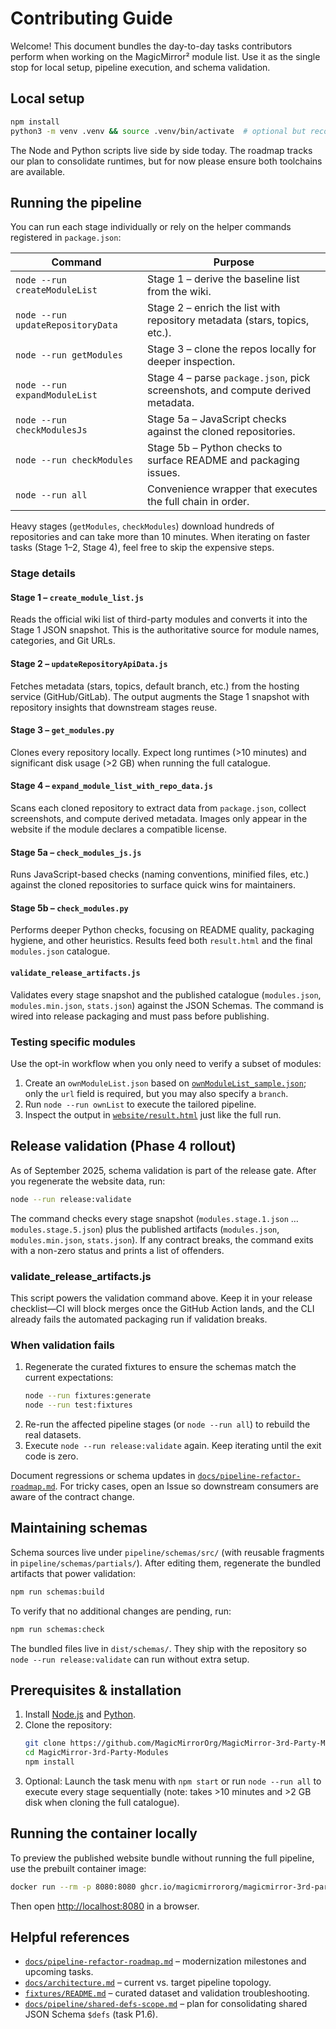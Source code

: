 # Contributing Guide

Welcome! This document bundles the day-to-day tasks contributors perform when working on the MagicMirror² module list. Use it as the single stop for local setup, pipeline execution, and schema validation.

## Local setup

```bash
npm install
python3 -m venv .venv && source .venv/bin/activate  # optional but recommended for Python scripts
```

The Node and Python scripts live side by side today. The roadmap tracks our plan to consolidate runtimes, but for now please ensure both toolchains are available.

## Running the pipeline

You can run each stage individually or rely on the helper commands registered in `package.json`:

| Command                           | Purpose                                                                         |
| --------------------------------- | ------------------------------------------------------------------------------- |
| `node --run createModuleList`     | Stage 1 – derive the baseline list from the wiki.                               |
| `node --run updateRepositoryData` | Stage 2 – enrich the list with repository metadata (stars, topics, etc.).       |
| `node --run getModules`           | Stage 3 – clone the repos locally for deeper inspection.                        |
| `node --run expandModuleList`     | Stage 4 – parse `package.json`, pick screenshots, and compute derived metadata. |
| `node --run checkModulesJs`       | Stage 5a – JavaScript checks against the cloned repositories.                   |
| `node --run checkModules`         | Stage 5b – Python checks to surface README and packaging issues.                |
| `node --run all`                  | Convenience wrapper that executes the full chain in order.                      |

Heavy stages (`getModules`, `checkModules`) download hundreds of repositories and can take more than 10 minutes. When iterating on faster tasks (Stage 1–2, Stage 4), feel free to skip the expensive steps.

### Stage details

#### Stage 1 – `create_module_list.js`

Reads the official wiki list of third-party modules and converts it into the Stage 1 JSON snapshot. This is the authoritative source for module names, categories, and Git URLs.

#### Stage 2 – `updateRepositoryApiData.js`

Fetches metadata (stars, topics, default branch, etc.) from the hosting service (GitHub/GitLab). The output augments the Stage 1 snapshot with repository insights that downstream stages reuse.

#### Stage 3 – `get_modules.py`

Clones every repository locally. Expect long runtimes (>10 minutes) and significant disk usage (>2 GB) when running the full catalogue.

#### Stage 4 – `expand_module_list_with_repo_data.js`

Scans each cloned repository to extract data from `package.json`, collect screenshots, and compute derived metadata. Images only appear in the website if the module declares a compatible license.

#### Stage 5a – `check_modules_js.js`

Runs JavaScript-based checks (naming conventions, minified files, etc.) against the cloned repositories to surface quick wins for maintainers.

#### Stage 5b – `check_modules.py`

Performs deeper Python checks, focusing on README quality, packaging hygiene, and other heuristics. Results feed both `result.html` and the final `modules.json` catalogue.

#### `validate_release_artifacts.js`

Validates every stage snapshot and the published catalogue (`modules.json`, `modules.min.json`, `stats.json`) against the JSON Schemas. The command is wired into release packaging and must pass before publishing.

### Testing specific modules

Use the opt-in workflow when you only need to verify a subset of modules:

1. Create an `ownModuleList.json` based on [`ownModuleList_sample.json`](../ownModuleList_sample.json); only the `url` field is required, but you may also specify a `branch`.
2. Run `node --run ownList` to execute the tailored pipeline.
3. Inspect the output in [`website/result.html`](../website/result.html) just like the full run.

## Release validation (Phase 4 rollout)

As of September 2025, schema validation is part of the release gate. After you regenerate the website data, run:

```bash
node --run release:validate
```

The command checks every stage snapshot (`modules.stage.1.json` … `modules.stage.5.json`) plus the published artifacts (`modules.json`, `modules.min.json`, `stats.json`). If any contract breaks, the command exits with a non-zero status and prints a list of offenders.

### validate_release_artifacts.js

This script powers the validation command above. Keep it in your release checklist—CI will block merges once the GitHub Action lands, and the CLI already fails the automated packaging run if validation breaks.

### When validation fails

1. Regenerate the curated fixtures to ensure the schemas match the current expectations:
   ```bash
   node --run fixtures:generate
   node --run test:fixtures
   ```
2. Re-run the affected pipeline stages (or `node --run all`) to rebuild the real datasets.
3. Execute `node --run release:validate` again. Keep iterating until the exit code is zero.

Document regressions or schema updates in [`docs/pipeline-refactor-roadmap.md`](pipeline-refactor-roadmap.md). For tricky cases, open an Issue so downstream consumers are aware of the contract change.

## Maintaining schemas

Schema sources live under `pipeline/schemas/src/` (with reusable fragments in `pipeline/schemas/partials/`). After editing them, regenerate the bundled artifacts that power validation:

```bash
npm run schemas:build
```

To verify that no additional changes are pending, run:

```bash
npm run schemas:check
```

The bundled files live in `dist/schemas/`. They ship with the repository so `node --run release:validate` can run without extra setup.

## Prerequisites & installation

1. Install [Node.js](https://nodejs.org) and [Python](https://www.python.org).
2. Clone the repository:
   ```bash
   git clone https://github.com/MagicMirrorOrg/MagicMirror-3rd-Party-Modules
   cd MagicMirror-3rd-Party-Modules
   npm install
   ```
3. Optional: Launch the task menu with `npm start` or run `node --run all` to execute every stage sequentially (note: takes >10 minutes and >2 GB disk when cloning the full catalogue).

## Running the container locally

To preview the published website bundle without running the full pipeline, use the prebuilt container image:

```bash
docker run --rm -p 8080:8080 ghcr.io/magicmirrororg/magicmirror-3rd-party-modules:main
```

Then open <http://localhost:8080> in a browser.

## Helpful references

- [`docs/pipeline-refactor-roadmap.md`](pipeline-refactor-roadmap.md) – modernization milestones and upcoming tasks.
- [`docs/architecture.md`](architecture.md) – current vs. target pipeline topology.
- [`fixtures/README.md`](../fixtures/README.md) – curated dataset and validation troubleshooting.
- [`docs/pipeline/shared-defs-scope.md`](pipeline/shared-defs-scope.md) – plan for consolidating shared JSON Schema `$defs` (task P1.6).
